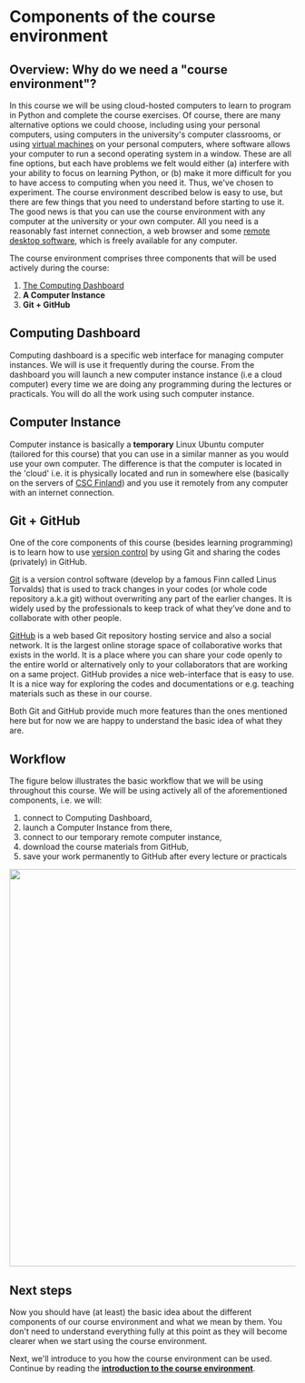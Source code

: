 # Components of the course environment 

## Overview: Why do we need a "course environment"?
In this course we will be using cloud-hosted computers to learn to program in Python and complete the course exercises.
Of course, there are many alternative options we could choose, including using your personal computers, using computers in the university's computer classrooms, or using [virtual machines](https://en.wikipedia.org/wiki/Virtual_machine) on your personal computers, where software allows your computer to run a second operating system in a window.
These are all fine options, but each have problems we felt would either (a) interfere with your ability to focus on learning Python, or (b) make it more difficult for you to have access to computing when you need it.
Thus, we've chosen to experiment.
The course environment described below is easy to use, but there are few things that you need to understand before starting to use it.
The good news is that you can use the course environment with any computer at the university or your own computer.
All you need is a reasonably fast internet connection, a web browser and some [remote desktop software](https://en.wikipedia.org/wiki/Remote_desktop_software), which is freely available for any computer.

The course environment comprises three components that will be used actively during the course:
 
 1. [The Computing Dashboard](##Computing-dashboard)
 2. **A Computer Instance**
 3. **Git + GitHub**  

## Computing Dashboard

Computing dashboard is a specific web interface for managing computer instances. We will is use it frequently during the course. 
From the dashboard you will launch a new computer instance instance (i.e a cloud computer) every time we are doing 
any programming during the lectures or practicals. You will do all the work using such computer instance. 

## Computer Instance

Computer instance is basically a **temporary** Linux Ubuntu computer (tailored for this course)
that you can use in a similar manner as you would use your own computer. 
The difference is that the computer is located in the 'cloud' i.e. it is physically located and run in somewhere else 
(basically on the servers of [CSC Finland](https://www.csc.fi/home)) and you use it remotely from any computer with an internet connection. 

## Git + GitHub

One of the core components of this course (besides learning programming) is to learn how to use [version control](https://en.wikipedia.org/wiki/Version_control)
by using Git and sharing the codes (privately) in GitHub.
 
[Git](https://en.wikipedia.org/wiki/Git_\(software\)) is a version control software (develop by a famous Finn called Linus Torvalds) that is used 
to track changes in your codes (or whole code repository a.k.a git) without overwriting any part of the earlier changes. 
It is widely used by the professionals to keep track of what they’ve done and to collaborate with other people.

[GitHub](https://github.com/) is a web based Git repository hosting service and also a social network. It is the largest online storage space of 
collaborative works that exists in the world. It is a place where you can share your code openly to the entire world or alternatively only to your 
collaborators that are working on a same project. GitHub provides a nice web-interface that is easy to use. 
It is a nice way for exploring the codes and documentations or e.g. teaching materials such as these in our course. 

Both Git and GitHub provide much more features than the ones mentioned here but for now we are happy to understand the basic idea of what they are. 

## Workflow

The figure below illustrates the basic workflow that we will be using throughout this course. We will be using actively all of the aforementioned components, 
i.e. we will:
 
 1. connect to Computing Dashboard, 
 2. launch a Computer Instance from there,
 3. connect to our temporary remote computer instance,
 4. download the course materials from GitHub,
 5. save your work permanently to GitHub after every lecture or practicals
  
 <img src="https://github.com/Python-for-geo-people/Intro-to-Python-I/blob/master/img/RemoteComputerInstance.png" width="700"> 
 

## Next steps

Now you should have (at least) the basic idea about the different components of our course environment and what we mean by them. You don't need to 
understand everything fully at this point as they will become clearer when we start using the course environment.  

Next, we'll introduce to you how the course environment can be used. Continue by reading the 
**[introduction to the course environment](intro-to-course-environment.md)**.  

